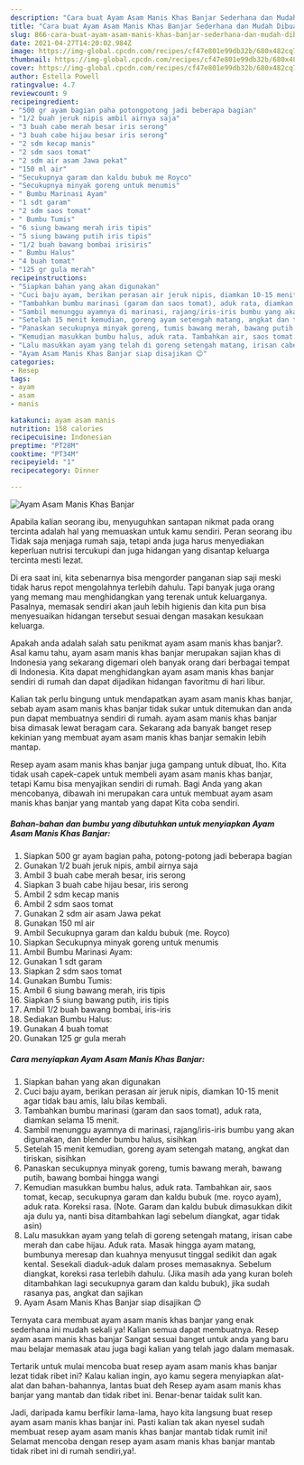 ```yaml
---
description: "Cara buat Ayam Asam Manis Khas Banjar Sederhana dan Mudah Dibuat"
title: "Cara buat Ayam Asam Manis Khas Banjar Sederhana dan Mudah Dibuat"
slug: 866-cara-buat-ayam-asam-manis-khas-banjar-sederhana-dan-mudah-dibuat
date: 2021-04-27T14:20:02.984Z
image: https://img-global.cpcdn.com/recipes/cf47e801e99db32b/680x482cq70/ayam-asam-manis-khas-banjar-foto-resep-utama.jpg
thumbnail: https://img-global.cpcdn.com/recipes/cf47e801e99db32b/680x482cq70/ayam-asam-manis-khas-banjar-foto-resep-utama.jpg
cover: https://img-global.cpcdn.com/recipes/cf47e801e99db32b/680x482cq70/ayam-asam-manis-khas-banjar-foto-resep-utama.jpg
author: Estella Powell
ratingvalue: 4.7
reviewcount: 9
recipeingredient:
- "500 gr ayam bagian paha potongpotong jadi beberapa bagian"
- "1/2 buah jeruk nipis ambil airnya saja"
- "3 buah cabe merah besar iris serong"
- "3 buah cabe hijau besar iris serong"
- "2 sdm kecap manis"
- "2 sdm saos tomat"
- "2 sdm air asam Jawa pekat"
- "150 ml air"
- "Secukupnya garam dan kaldu bubuk me Royco"
- "Secukupnya minyak goreng untuk menumis"
- " Bumbu Marinasi Ayam"
- "1 sdt garam"
- "2 sdm saos tomat"
- " Bumbu Tumis"
- "6 siung bawang merah iris tipis"
- "5 siung bawang putih iris tipis"
- "1/2 buah bawang bombai irisiris"
- " Bumbu Halus"
- "4 buah tomat"
- "125 gr gula merah"
recipeinstructions:
- "Siapkan bahan yang akan digunakan"
- "Cuci baju ayam, berikan perasan air jeruk nipis, diamkan 10-15 menit agar tidak bau amis, lalu bilas kembali."
- "Tambahkan bumbu marinasi (garam dan saos tomat), aduk rata, diamkan selama 15 menit."
- "Sambil menunggu ayamnya di marinasi, rajang/iris-iris bumbu yang akan digunakan, dan blender bumbu halus, sisihkan"
- "Setelah 15 menit kemudian, goreng ayam setengah matang, angkat dan tiriskan, sisihkan"
- "Panaskan secukupnya minyak goreng, tumis bawang merah, bawang putih, bawang bombai hingga wangi"
- "Kemudian masukkan bumbu halus, aduk rata. Tambahkan air, saos tomat, kecap, secukupnya garam dan kaldu bubuk (me. royco ayam), aduk rata. Koreksi rasa. (Note. Garam dan kaldu bubuk dimasukkan dikit aja dulu ya, nanti bisa ditambahkan lagi sebelum diangkat, agar tidak asin)"
- "Lalu masukkan ayam yang telah di goreng setengah matang, irisan cabe merah dan cabe hijau. Aduk rata. Masak hingga ayam matang, bumbunya meresap dan kuahnya menyusut tinggal sedikit dan agak kental. Sesekali diaduk-aduk dalam proses memasaknya. Sebelum diangkat, koreksi rasa terlebih dahulu. (Jika masih ada yang kuran boleh ditambahkan lagi secukupnya garam dan kaldu bubuk), jika sudah rasanya pas, angkat dan sajikan"
- "Ayam Asam Manis Khas Banjar siap disajikan 😊"
categories:
- Resep
tags:
- ayam
- asam
- manis

katakunci: ayam asam manis 
nutrition: 158 calories
recipecuisine: Indonesian
preptime: "PT28M"
cooktime: "PT34M"
recipeyield: "1"
recipecategory: Dinner

---
```



![Ayam Asam Manis Khas Banjar](https://img-global.cpcdn.com/recipes/cf47e801e99db32b/680x482cq70/ayam-asam-manis-khas-banjar-foto-resep-utama.jpg)

Apabila kalian seorang ibu, menyuguhkan santapan nikmat pada orang tercinta adalah hal yang memuaskan untuk kamu sendiri. Peran seorang ibu Tidak saja menjaga rumah saja, tetapi anda juga harus menyediakan keperluan nutrisi tercukupi dan juga hidangan yang disantap keluarga tercinta mesti lezat.

Di era  saat ini, kita sebenarnya bisa mengorder panganan siap saji meski tidak harus repot mengolahnya terlebih dahulu. Tapi banyak juga orang yang memang mau menghidangkan yang terenak untuk keluarganya. Pasalnya, memasak sendiri akan jauh lebih higienis dan kita pun bisa menyesuaikan hidangan tersebut sesuai dengan masakan kesukaan keluarga. 



Apakah anda adalah salah satu penikmat ayam asam manis khas banjar?. Asal kamu tahu, ayam asam manis khas banjar merupakan sajian khas di Indonesia yang sekarang digemari oleh banyak orang dari berbagai tempat di Indonesia. Kita dapat menghidangkan ayam asam manis khas banjar sendiri di rumah dan dapat dijadikan hidangan favoritmu di hari libur.

Kalian tak perlu bingung untuk mendapatkan ayam asam manis khas banjar, sebab ayam asam manis khas banjar tidak sukar untuk ditemukan dan anda pun dapat membuatnya sendiri di rumah. ayam asam manis khas banjar bisa dimasak lewat beragam cara. Sekarang ada banyak banget resep kekinian yang membuat ayam asam manis khas banjar semakin lebih mantap.

Resep ayam asam manis khas banjar juga gampang untuk dibuat, lho. Kita tidak usah capek-capek untuk membeli ayam asam manis khas banjar, tetapi Kamu bisa menyajikan sendiri di rumah. Bagi Anda yang akan mencobanya, dibawah ini merupakan cara untuk membuat ayam asam manis khas banjar yang mantab yang dapat Kita coba sendiri.

<!--inarticleads1-->

##### Bahan-bahan dan bumbu yang dibutuhkan untuk menyiapkan Ayam Asam Manis Khas Banjar:

1. Siapkan 500 gr ayam bagian paha, potong-potong jadi beberapa bagian
1. Gunakan 1/2 buah jeruk nipis, ambil airnya saja
1. Ambil 3 buah cabe merah besar, iris serong
1. Siapkan 3 buah cabe hijau besar, iris serong
1. Ambil 2 sdm kecap manis
1. Ambil 2 sdm saos tomat
1. Gunakan 2 sdm air asam Jawa pekat
1. Gunakan 150 ml air
1. Ambil Secukupnya garam dan kaldu bubuk (me. Royco)
1. Siapkan Secukupnya minyak goreng untuk menumis
1. Ambil  Bumbu Marinasi Ayam:
1. Gunakan 1 sdt garam
1. Siapkan 2 sdm saos tomat
1. Gunakan  Bumbu Tumis:
1. Ambil 6 siung bawang merah, iris tipis
1. Siapkan 5 siung bawang putih, iris tipis
1. Ambil 1/2 buah bawang bombai, iris-iris
1. Sediakan  Bumbu Halus:
1. Gunakan 4 buah tomat
1. Gunakan 125 gr gula merah




<!--inarticleads2-->

##### Cara menyiapkan Ayam Asam Manis Khas Banjar:

1. Siapkan bahan yang akan digunakan
1. Cuci baju ayam, berikan perasan air jeruk nipis, diamkan 10-15 menit agar tidak bau amis, lalu bilas kembali.
1. Tambahkan bumbu marinasi (garam dan saos tomat), aduk rata, diamkan selama 15 menit.
1. Sambil menunggu ayamnya di marinasi, rajang/iris-iris bumbu yang akan digunakan, dan blender bumbu halus, sisihkan
1. Setelah 15 menit kemudian, goreng ayam setengah matang, angkat dan tiriskan, sisihkan
1. Panaskan secukupnya minyak goreng, tumis bawang merah, bawang putih, bawang bombai hingga wangi
1. Kemudian masukkan bumbu halus, aduk rata. Tambahkan air, saos tomat, kecap, secukupnya garam dan kaldu bubuk (me. royco ayam), aduk rata. Koreksi rasa. (Note. Garam dan kaldu bubuk dimasukkan dikit aja dulu ya, nanti bisa ditambahkan lagi sebelum diangkat, agar tidak asin)
1. Lalu masukkan ayam yang telah di goreng setengah matang, irisan cabe merah dan cabe hijau. Aduk rata. Masak hingga ayam matang, bumbunya meresap dan kuahnya menyusut tinggal sedikit dan agak kental. Sesekali diaduk-aduk dalam proses memasaknya. Sebelum diangkat, koreksi rasa terlebih dahulu. (Jika masih ada yang kuran boleh ditambahkan lagi secukupnya garam dan kaldu bubuk), jika sudah rasanya pas, angkat dan sajikan
1. Ayam Asam Manis Khas Banjar siap disajikan 😊




Ternyata cara membuat ayam asam manis khas banjar yang enak sederhana ini mudah sekali ya! Kalian semua dapat membuatnya. Resep ayam asam manis khas banjar Sangat sesuai banget untuk anda yang baru mau belajar memasak atau juga bagi kalian yang telah jago dalam memasak.

Tertarik untuk mulai mencoba buat resep ayam asam manis khas banjar lezat tidak ribet ini? Kalau kalian ingin, ayo kamu segera menyiapkan alat-alat dan bahan-bahannya, lantas buat deh Resep ayam asam manis khas banjar yang mantab dan tidak ribet ini. Benar-benar taidak sulit kan. 

Jadi, daripada kamu berfikir lama-lama, hayo kita langsung buat resep ayam asam manis khas banjar ini. Pasti kalian tak akan nyesel sudah membuat resep ayam asam manis khas banjar mantab tidak rumit ini! Selamat mencoba dengan resep ayam asam manis khas banjar mantab tidak ribet ini di rumah sendiri,ya!.

